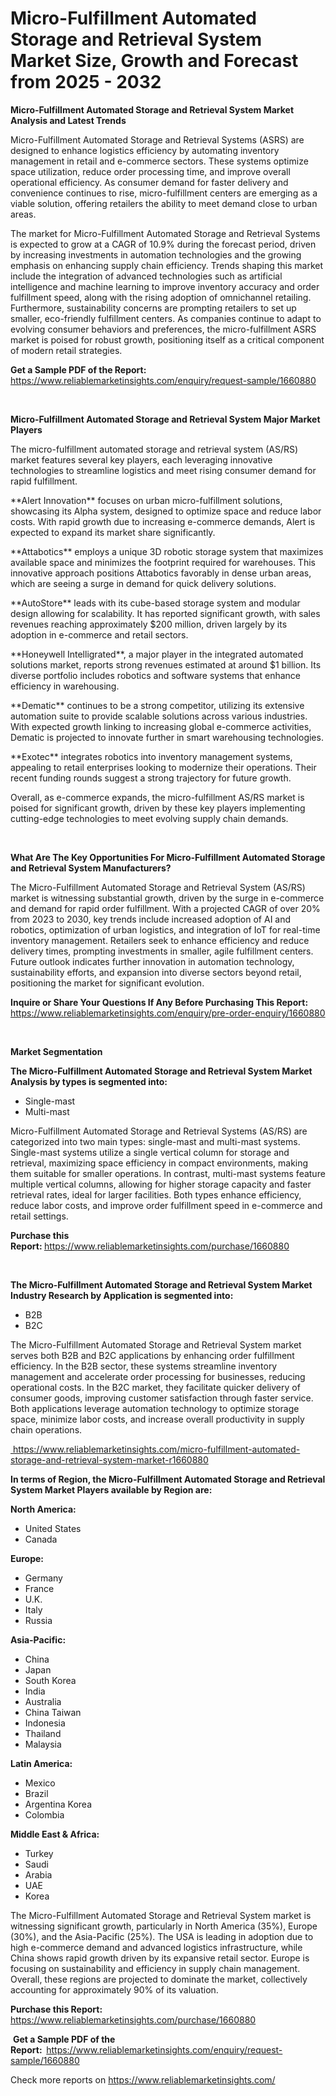 <p><h1>Micro-Fulfillment Automated Storage and Retrieval System Market Size, Growth and Forecast from 2025 - 2032</h1></p><p><strong>Micro-Fulfillment Automated Storage and Retrieval System Market Analysis and Latest Trends</strong></p>
<p><p>Micro-Fulfillment Automated Storage and Retrieval Systems (ASRS) are designed to enhance logistics efficiency by automating inventory management in retail and e-commerce sectors. These systems optimize space utilization, reduce order processing time, and improve overall operational efficiency. As consumer demand for faster delivery and convenience continues to rise, micro-fulfillment centers are emerging as a viable solution, offering retailers the ability to meet demand close to urban areas.</p><p>The market for Micro-Fulfillment Automated Storage and Retrieval Systems is expected to grow at a CAGR of 10.9% during the forecast period, driven by increasing investments in automation technologies and the growing emphasis on enhancing supply chain efficiency. Trends shaping this market include the integration of advanced technologies such as artificial intelligence and machine learning to improve inventory accuracy and order fulfillment speed, along with the rising adoption of omnichannel retailing. Furthermore, sustainability concerns are prompting retailers to set up smaller, eco-friendly fulfillment centers. As companies continue to adapt to evolving consumer behaviors and preferences, the micro-fulfillment ASRS market is poised for robust growth, positioning itself as a critical component of modern retail strategies.</p></p>
<p><strong>Get a Sample PDF of the Report:&nbsp;</strong> <a href="https://www.reliablemarketinsights.com/enquiry/request-sample/1660880?utm_campaign=2930&utm_medium=2&utm_source=Github&utm_content=ia&utm_term=29032025&utm_id=micro-fulfillment-automated-storage-and-retrieval-system">https://www.reliablemarketinsights.com/enquiry/request-sample/1660880</a></p>
<p>&nbsp;</p>
<p><strong>Micro-Fulfillment Automated Storage and Retrieval System Major Market Players</strong></p>
<p><p>The micro-fulfillment automated storage and retrieval system (AS/RS) market features several key players, each leveraging innovative technologies to streamline logistics and meet rising consumer demand for rapid fulfillment.</p><p>**Alert Innovation** focuses on urban micro-fulfillment solutions, showcasing its Alpha system, designed to optimize space and reduce labor costs. With rapid growth due to increasing e-commerce demands, Alert is expected to expand its market share significantly.</p><p>**Attabotics** employs a unique 3D robotic storage system that maximizes available space and minimizes the footprint required for warehouses. This innovative approach positions Attabotics favorably in dense urban areas, which are seeing a surge in demand for quick delivery solutions.</p><p>**AutoStore** leads with its cube-based storage system and modular design allowing for scalability. It has reported significant growth, with sales revenues reaching approximately $200 million, driven largely by its adoption in e-commerce and retail sectors.</p><p>**Honeywell Intelligrated**, a major player in the integrated automated solutions market, reports strong revenues estimated at around $1 billion. Its diverse portfolio includes robotics and software systems that enhance efficiency in warehousing.</p><p>**Dematic** continues to be a strong competitor, utilizing its extensive automation suite to provide scalable solutions across various industries. With expected growth linking to increasing global e-commerce activities, Dematic is projected to innovate further in smart warehousing technologies.</p><p>**Exotec** integrates robotics into inventory management systems, appealing to retail enterprises looking to modernize their operations. Their recent funding rounds suggest a strong trajectory for future growth.</p><p>Overall, as e-commerce expands, the micro-fulfillment AS/RS market is poised for significant growth, driven by these key players implementing cutting-edge technologies to meet evolving supply chain demands.</p></p>
<p>&nbsp;</p>
<p><strong>What Are The Key Opportunities For Micro-Fulfillment Automated Storage and Retrieval System Manufacturers?</strong></p>
<p><p>The Micro-Fulfillment Automated Storage and Retrieval System (AS/RS) market is witnessing substantial growth, driven by the surge in e-commerce and demand for rapid order fulfillment. With a projected CAGR of over 20% from 2023 to 2030, key trends include increased adoption of AI and robotics, optimization of urban logistics, and integration of IoT for real-time inventory management. Retailers seek to enhance efficiency and reduce delivery times, prompting investments in smaller, agile fulfillment centers. Future outlook indicates further innovation in automation technology, sustainability efforts, and expansion into diverse sectors beyond retail, positioning the market for significant evolution.</p></p>
<p><strong>Inquire or Share Your Questions If Any Before Purchasing This Report:</strong> <a href="https://www.reliablemarketinsights.com/enquiry/pre-order-enquiry/1660880?utm_campaign=2930&utm_medium=2&utm_source=Github&utm_content=ia&utm_term=29032025&utm_id=micro-fulfillment-automated-storage-and-retrieval-system">https://www.reliablemarketinsights.com/enquiry/pre-order-enquiry/1660880</a></p>
<p>&nbsp;</p>
<p><strong>Market Segmentation</strong></p>
<p><strong>The Micro-Fulfillment Automated Storage and Retrieval System Market Analysis by types is segmented into:</strong></p>
<p><ul><li>Single-mast</li><li>Multi-mast</li></ul></p>
<p><p>Micro-Fulfillment Automated Storage and Retrieval Systems (AS/RS) are categorized into two main types: single-mast and multi-mast systems. Single-mast systems utilize a single vertical column for storage and retrieval, maximizing space efficiency in compact environments, making them suitable for smaller operations. In contrast, multi-mast systems feature multiple vertical columns, allowing for higher storage capacity and faster retrieval rates, ideal for larger facilities. Both types enhance efficiency, reduce labor costs, and improve order fulfillment speed in e-commerce and retail settings.</p></p>
<p><strong>Purchase this Report:&nbsp;</strong><a href="https://www.reliablemarketinsights.com/purchase/1660880?utm_campaign=2930&utm_medium=2&utm_source=Github&utm_content=ia&utm_term=29032025&utm_id=micro-fulfillment-automated-storage-and-retrieval-system">https://www.reliablemarketinsights.com/purchase/1660880</a></p>
<p>&nbsp;</p>
<p><strong>The Micro-Fulfillment Automated Storage and Retrieval System Market Industry Research by Application is segmented into:</strong></p>
<p><ul><li>B2B</li><li>B2C</li></ul></p>
<p><p>The Micro-Fulfillment Automated Storage and Retrieval System market serves both B2B and B2C applications by enhancing order fulfillment efficiency. In the B2B sector, these systems streamline inventory management and accelerate order processing for businesses, reducing operational costs. In the B2C market, they facilitate quicker delivery of consumer goods, improving customer satisfaction through faster service. Both applications leverage automation technology to optimize storage space, minimize labor costs, and increase overall productivity in supply chain operations.</p></p>
<p><a href="https://www.reliablemarketinsights.com/micro-fulfillment-automated-storage-and-retrieval-system-market-r1660880?utm_campaign=2930&utm_medium=2&utm_source=Github&utm_content=ia&utm_term=29032025&utm_id=micro-fulfillment-automated-storage-and-retrieval-system">&nbsp;https://www.reliablemarketinsights.com/micro-fulfillment-automated-storage-and-retrieval-system-market-r1660880</a></p>
<p><strong>In terms of Region, the Micro-Fulfillment Automated Storage and Retrieval System Market Players available by Region are:</strong></p>
<p>
    <p> <strong> North America: </strong>
        <ul>
            <li>United States</li>
            <li>Canada</li>
        </ul>
        </p> 
    <p> <strong> Europe: </strong>
        <ul>
            <li>Germany</li>
            <li>France</li>
            <li>U.K.</li>
            <li>Italy</li>
            <li>Russia</li>
        </ul>
        </p> 
    <p> <strong> Asia-Pacific: </strong>
        <ul>
            <li>China</li>
            <li>Japan</li>
            <li>South Korea</li>
            <li>India</li>
            <li>Australia</li>
            <li>China Taiwan</li>
            <li>Indonesia</li>
            <li>Thailand</li>
            <li>Malaysia</li>
        </ul>
        </p> 
    <p> <strong> Latin America: </strong>
        <ul>
            <li>Mexico</li>
            <li>Brazil</li>
            <li>Argentina Korea</li>
            <li>Colombia</li>
        </ul>
        </p> 
    <p> <strong> Middle East & Africa: </strong>
        <ul>
            <li>Turkey</li>
            <li>Saudi</li>
            <li>Arabia</li>
            <li>UAE</li>
            <li>Korea</li>
        </ul>
    </p>
    </p>
<p><p>The Micro-Fulfillment Automated Storage and Retrieval System market is witnessing significant growth, particularly in North America (35%), Europe (30%), and the Asia-Pacific (25%). The USA is leading in adoption due to high e-commerce demand and advanced logistics infrastructure, while China shows rapid growth driven by its expansive retail sector. Europe is focusing on sustainability and efficiency in supply chain management. Overall, these regions are projected to dominate the market, collectively accounting for approximately 90% of its valuation.</p></p>
<p><strong>Purchase this Report: </strong><a href="https://www.reliablemarketinsights.com/purchase/1660880?utm_campaign=2930&utm_medium=2&utm_source=Github&utm_content=ia&utm_term=29032025&utm_id=micro-fulfillment-automated-storage-and-retrieval-system">https://www.reliablemarketinsights.com/purchase/1660880</a></p>
<p>&nbsp;<strong>Get a Sample PDF of the Report:&nbsp;&nbsp;</strong><a href="https://www.reliablemarketinsights.com/enquiry/request-sample/1660880?utm_campaign=2930&utm_medium=2&utm_source=Github&utm_content=ia&utm_term=29032025&utm_id=micro-fulfillment-automated-storage-and-retrieval-system">https://www.reliablemarketinsights.com/enquiry/request-sample/1660880</a></p>
<p><strong></strong></p>
<p>Check more reports on <a href="https://www.reliablemarketinsights.com/?utm_campaign=2930&utm_medium=2&utm_source=Github&utm_content=ia&utm_term=29032025&utm_id=micro-fulfillment-automated-storage-and-retrieval-system">https://www.reliablemarketinsights.com/</a></p>